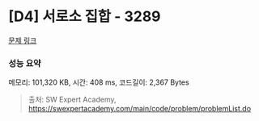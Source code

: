 # [D4] 서로소 집합 - 3289 

[문제 링크](https://swexpertacademy.com/main/code/problem/problemDetail.do?contestProbId=AWBJKA6qr2oDFAWr) 

### 성능 요약

메모리: 101,320 KB, 시간: 408 ms, 코드길이: 2,367 Bytes



> 출처: SW Expert Academy, https://swexpertacademy.com/main/code/problem/problemList.do